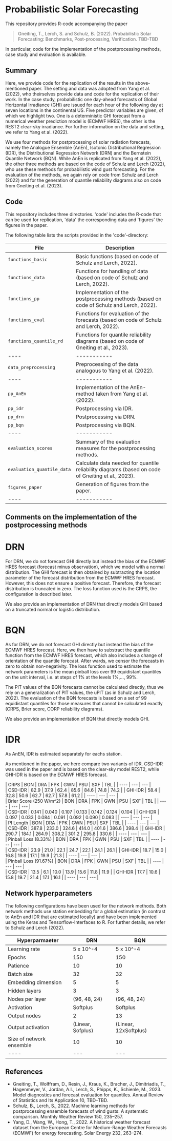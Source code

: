# Probabilistic Solar Forecasting

This repository provides R-code accompanying the paper

> Gneiting, T., Lerch, S. and Schulz, B. (2022). 
> Probabilistic Solar Forecasting: Benchmarks, Post-processing, Verification.
> TBD-TBD

In particular, code for the implementation of the postprocessing methods, case study and evaluation is available.

## Summary

Here, we provide code for the replication of the results in the above-mentioned paper. The setting and data was adopted from Yang et al. (2022), who theirselves provide data and code for the replication of their work. In the case study, probabilistic one day-ahead forecasts of Global Horizontal Irradiance (GHI) are issued for each hour of the following day at seven locations in the continental US. Five predictor variables are given, of which we highlight two. One is a deterministic GHI forecast from a numerical weather prediction model is (ECMWF HRES), the other is the REST2 clear-sky irradiance. For further information on the data and setting, we refer to Yang et al. (2022).

We use four methods for postprocessing of solar radiation forecasts, namely the Analogue Ensemble (AnEn), Isotonic Distributional Regression (IDR), the Distributional Regression Network (DRN) and the Bernstein Quantile Network (BQN). While AnEn is replicated from Yang et al. (2022), the other three methods are based on the code of Schulz and Lerch (2022), who use these methods for probabilistic wind gust forecasting. For the evaluation of the methods, we again rely on code from Schulz and Lerch (2022) and for the generation of quantile reliability diagrams also on code from Gneiting et al. (2023).


## Code

This repository includes three directories. 'code' includes the R-code that can be used for replication, 'data' the corresponding data and 'figures' the figures in the paper.

The following table lists the scripts provided in the 'code'-directory:

| File | Description |
| ---- | ----------- |  
| `functions_basic` | Basic functions (based on code of Schulz and Lerch, 2022). |
| `functions_data` | Functions for handling of data (based on code of Schulz and Lerch, 2022). |
| `functions_pp` | Implementation of the postprocessing methods (based on code of Schulz and Lerch, 2022). |
| `functions_eval` | Functions for evaluation of the forecasts (based on code of Schulz and Lerch, 2022). |
| `functions_quantile_rd` | Functions for quantile reliability diagrams (based on code of Gneiting et al., 2023). |
| ---- | ----------- | 
| `data_preprocessing` | Preprocessing of the data analogous to Yang et al. (2022). |
| ---- | ----------- | 
| `pp_AnEn` | Implementation of the AnEn-method taken from Yang et al. (2022). |
| `pp_idr` | Postprocessing via IDR. |
| `pp_drn` | Postprocessing via DRN. |
| `pp_bqn` | Postprocessing via BQN. |
| ---- | ----------- | 
| `evaluation_scores` | Summary of the evaluation measures for the postprocessing methods. |
| `evaluation_quantile_data` | Calculate data needed for quantile reliability diagrams (based on code of Gneiting et al., 2023). |
| `figures_paper` | Generation of figures from the paper. |
| ---- | ----------- |


## Comments on the implementation of the postprocessing methods

# DRN

For DRN, we do not forecast GHI directly but instead the bias of the ECMWF HRES forecast (forecast minus observation), which we model with a normal distribution. The GHI forecast is then obtained by subtracting the location parameter of the forecast distribution from the ECMWF HRES forecast. However, this does not ensure a positive forecast. Therefore, the forecast distribution is truncated in zero. The loss function used is the CRPS, the configuration is described later.

We also provide an implementation of DRN that directly models GHI based on a truncated normal or logistic distribution.

# BQN

As for DRN, we do not forecast GHI directly but instead the bias of the ECMWF HRES forecast. Here, we then have to substract the quantile function from the ECMWF HRES forecast, which also includes a change of orientation of the quantile forecast. After wards, we censor the forecasts in zero to obtain non-negativity. The loss function used to estimate the network parameters is the mean pinball loss over 99 equidistant quantiles on the unit interval, i.e. at steps of 1% at the levels 1%,..., 99%.

The PIT values of the BQN forecasts cannot be calculated directly, thus we rely on a generalization of PIT values, the uPIT (as in Schulz and Lerch, 2022). The evaluation of the BQN forecasts is based on a set of 99 equidistant quantiles for those measures that cannot be calculated exactly (CRPS, Brier score, CORP reliability diagrams).

We also provide an implementation of BQN that directly models GHI.

# IDR

As AnEN, IDR is estimated separately for eachs station.

As mentioned in the paper, we here compare two variants of IDR. CSD-IDR was used in the paper and is based on the clear-sky model REST2, while GHI-IDR is based on the ECMWF HRES forecast. 

| CRPS | BON | DRA | FPK | GWN | PSU | SXF | TBL |
| ---- | --- | --- |  
| CSD-IDR | 82.9 | 37.9 | 62.4 | 85.6 | 84.6 | 74.8 | 74.2 | 
| GHI-IDR | 58.4 | 32.8 | 50.6 | 62.7 | 62.7 | 57.8 | 61.2 | 
| ---- | --- | --- |   
| Brier Score (250 W/m^2) | BON | DRA | FPK | GWN | PSU | SXF | TBL |
| ---- | --- | --- |  
| CSD-IDR | 0.141 | 0.040 | 0.107 | 0.133 | 0.142 | 0.124 | 0.104 | 
| GHI-IDR | 0.097 | 0.033 | 0.084 | 0.091 | 0.092 | 0.090 | 0.083 | 
| ---- | --- | --- |   
| PI Length | BON | DRA | FPK | GWN | PSU | SXF | TBL |
| ---- | --- | --- |  
| CSD-IDR | 387.8 | 233.0 | 324.6 | 414.0 | 401.6 | 386.6 | 398.4 | 
| GHI-IDR | 290.7 | 184.1 | 264.9 | 308.2 | 301.2 | 295.8 | 330.6 | 
| ---- | --- | --- |   
| Pinball Loss (8.33%) | BON | DRA | FPK | GWN | PSU | SXF | TBL |
| ---- | --- | --- |  
| CSD-IDR | 23.9 | 21.0 | 22.1 | 24.7 | 22.1 | 24.1 | 26.1 | 
| GHI-IDR | 18.7 | 15.0 | 16.8 | 19.8 | 17.1 | 19.9 | 21.3 | 
| ---- | --- | --- |   
| Pinball Loss (91.67%) | BON | DRA | FPK | GWN | PSU | SXF | TBL |
| ---- | --- | --- |  
| CSD-IDR | 13.5 | 6.1 | 10.0 | 13.9 | 15.6 | 11.8 | 11.9 | 
| GHI-IDR | 17.7 | 10.6 | 15.8 | 19.7 | 21.4 | 17.1 | 16.1 | 
| ---- | --- | --- |   

## Network hyperparameters

The following configurations have been used for the network methods. Both network methods use station embedding for a global estimation (in contrast to AnEn and IDR that are estimated locally) and have been implemented using the Keras and Tensorflow-Interfaces to R. For further details, we refer to Schulz and Lerch (2022).

| Hyperparmaeter | DRN | BQN |
| ---- | --- | --- |  
| Learning rate | 5 x 10^-4 | 5 x 10^-4 |
| Epochs | 150 | 150 |
| Patience | 10 | 10 |
| Batch size | 32 | 32 |
| Embedding dimension | 5 | 5 |
| Hidden layers | 3 | 3 |
| Nodes per layer | (96, 48, 24) | (96, 48, 24) |
| Activation | Softplus | Softplus |
| Output nodes | 2 | 13 |
| Output activation | (Linear, Sofplus) | (Linear, 12xSoftplus) |
| Size of network ensemble | 10 | 10 |
| ---- | --- | --- |  

## References

- Gneiting, T., Wolffram, D., Resin, J., Kraus, K., Bracher, J., Dimitriadis, T., Hagenmeyer, V., Jordan, A.I., Lerch, S., Phipps, K., Schienle, M., 2023. Model diagnostics and forecast evaluation for quantiles. Annual Review of Statistics and Its Application 10, TBD–TBD.
- Schulz, B., Lerch, S., 2022. Machine learning methods for postprocessing ensemble forecasts of wind gusts: A systematic comparison. Monthly Weather Review 150, 235–257.
- Yang, D., Wang, W., Hong, T., 2022. A historical weather forecast dataset from the European Centre for Medium-Range Weather Forecasts (ECMWF) for energy forecasting. Solar Energy 232, 263–274.
